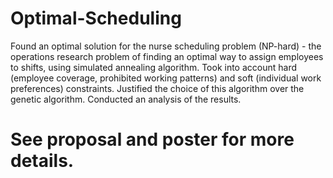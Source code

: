 # Optimal-Scheduling

Found an optimal solution for the nurse scheduling problem (NP-hard) - the operations research problem of finding an optimal way to assign employees to shifts, using simulated annealing algorithm. Took into account hard (employee coverage, prohibited working patterns) and soft (individual work preferences) constraints.
Justified the choice of this algorithm over the genetic algorithm. Conducted an analysis of the results.

# See proposal and poster for more details.
